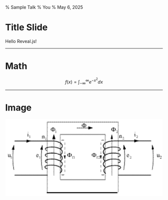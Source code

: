 % Sample Talk
% You
% May 6, 2025

# Title Slide

Hello Reveal.js!

---

# Math

$$
f(x) = \int_{-\infty}^{\infty} e^{-x^2} dx
$$

---

# Image

![Sample](../images/transformer.png)
